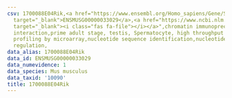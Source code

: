 ```yaml
---
csv: 1700088E04Rik,<a href="https://www.ensembl.org/Homo_sapiens/Gene/Summary?db=core;g=ENSMUSG00000033029"
  target="_blank">ENSMUSG00000033029</a>,<a href="https://www.ncbi.nlm.nih.gov/pubmed/23834426"
  target="_blank"><i class="fas fa-file"></i></a>",chromatin immunoprecipitation assay,direct
  interaction,prime adult stage, testis, Spermatocyte, high throughput transcription
  profiling by microarray,nucleotide sequence identification,nucleotide sequence identification,transcriptional
  regulation,
data_alias: 1700088E04Rik
data_id: ENSMUSG00000033029
data_numevidence: 1
data_species: Mus musculus
data_taxid: '10090'
title: 1700088E04Rik
---
```

